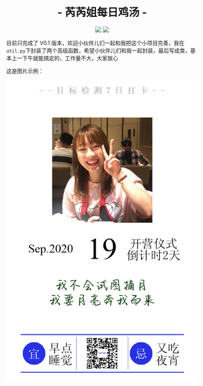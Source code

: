 <h1 align="center">- 芮芮姐每日鸡汤 -</h1>

<p align="center">
<img src="https://img.shields.io/badge/version-0.1-green.svg?longCache=true&style=for-the-badge">
<img src="https://img.shields.io/badge/license-Apache%202-blue.svg?longCache=true&style=for-the-badge">
</p>


目前只完成了 V0.1 版本，欢迎小伙伴儿们一起和我把这个小项目完善，我在 `util.py`下封装了两个高级函数，希望小伙伴儿们和我一起封装，最后写成类，基本上一下午就能搞定的，工作量不大，大家放心



这是图片示例：
<p align="center">
<img src="https://github.com/DrRyanHuang/BBT_paddlepaddle/blob/master/%E8%8A%AE%E8%8A%AE%E5%A7%90%E6%AF%8F%E6%97%A5%E9%B8%A1%E6%B1%A4/readme_src/ruirui.png">
</p>
